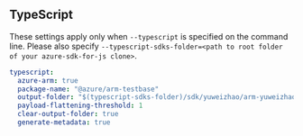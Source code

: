 ## TypeScript

These settings apply only when `--typescript` is specified on the command line.
Please also specify `--typescript-sdks-folder=<path to root folder of your azure-sdk-for-js clone>`.

``` yaml $(typescript)
typescript:
  azure-arm: true
  package-name: "@azure/arm-testbase"
  output-folder: "$(typescript-sdks-folder)/sdk/yuweizhao/arm-yuweizhao"
  payload-flattening-threshold: 1
  clear-output-folder: true
  generate-metadata: true
```
